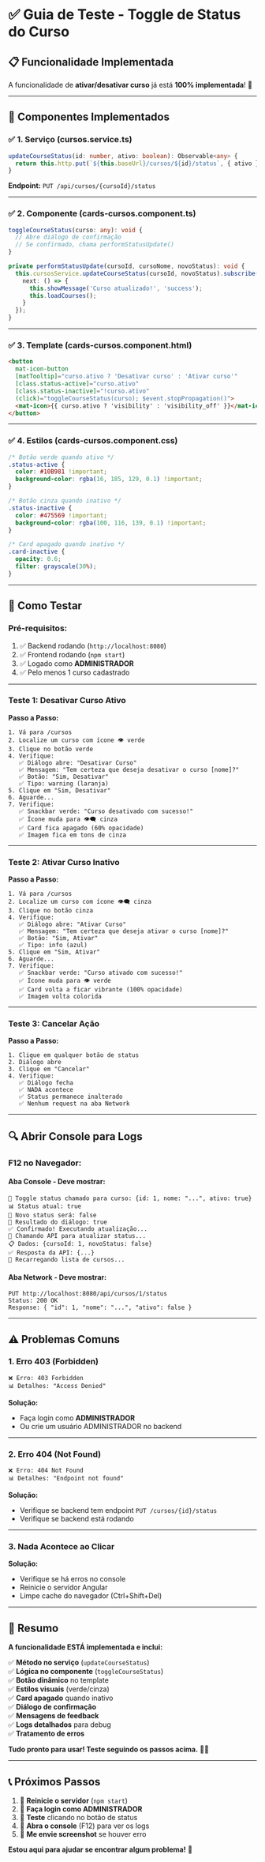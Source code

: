 # ✅ Guia de Teste - Toggle de Status do Curso

## 📋 Funcionalidade Implementada

A funcionalidade de **ativar/desativar curso** já está **100% implementada**! 🎉

---

## 🔧 **Componentes Implementados**

### **✅ 1. Serviço (cursos.service.ts)**
```typescript
updateCourseStatus(id: number, ativo: boolean): Observable<any> {
  return this.http.put(`${this.baseUrl}/cursos/${id}/status`, { ativo });
}
```
**Endpoint:** `PUT /api/cursos/{cursoId}/status`

---

### **✅ 2. Componente (cards-cursos.component.ts)**
```typescript
toggleCourseStatus(curso: any): void {
  // Abre diálogo de confirmação
  // Se confirmado, chama performStatusUpdate()
}

private performStatusUpdate(cursoId, cursoNome, novoStatus): void {
  this.cursosService.updateCourseStatus(cursoId, novoStatus).subscribe({
    next: () => {
      this.showMessage('Curso atualizado!', 'success');
      this.loadCourses();
    }
  });
}
```

---

### **✅ 3. Template (cards-cursos.component.html)**
```html
<button
  mat-icon-button
  [matTooltip]="curso.ativo ? 'Desativar curso' : 'Ativar curso'"
  [class.status-active]="curso.ativo"
  [class.status-inactive]="!curso.ativo"
  (click)="toggleCourseStatus(curso); $event.stopPropagation()">
  <mat-icon>{{ curso.ativo ? 'visibility' : 'visibility_off' }}</mat-icon>
</button>
```

---

### **✅ 4. Estilos (cards-cursos.component.css)**
```css
/* Botão verde quando ativo */
.status-active {
  color: #10B981 !important;
  background-color: rgba(16, 185, 129, 0.1) !important;
}

/* Botão cinza quando inativo */
.status-inactive {
  color: #475569 !important;
  background-color: rgba(100, 116, 139, 0.1) !important;
}

/* Card apagado quando inativo */
.card-inactive {
  opacity: 0.6;
  filter: grayscale(30%);
}
```

---

## 🧪 **Como Testar**

### **Pré-requisitos:**
1. ✅ Backend rodando (`http://localhost:8080`)
2. ✅ Frontend rodando (`npm start`)
3. ✅ Logado como **ADMINISTRADOR**
4. ✅ Pelo menos 1 curso cadastrado

---

### **Teste 1: Desativar Curso Ativo**

**Passo a Passo:**
```
1. Vá para /cursos
2. Localize um curso com ícone 👁️ verde
3. Clique no botão verde
4. Verifique:
   ✅ Diálogo abre: "Desativar Curso"
   ✅ Mensagem: "Tem certeza que deseja desativar o curso [nome]?"
   ✅ Botão: "Sim, Desativar"
   ✅ Tipo: warning (laranja)
5. Clique em "Sim, Desativar"
6. Aguarde...
7. Verifique:
   ✅ Snackbar verde: "Curso desativado com sucesso!"
   ✅ Ícone muda para 👁️‍🗨️ cinza
   ✅ Card fica apagado (60% opacidade)
   ✅ Imagem fica em tons de cinza
```

---

### **Teste 2: Ativar Curso Inativo**

**Passo a Passo:**
```
1. Vá para /cursos
2. Localize um curso com ícone 👁️‍🗨️ cinza
3. Clique no botão cinza
4. Verifique:
   ✅ Diálogo abre: "Ativar Curso"
   ✅ Mensagem: "Tem certeza que deseja ativar o curso [nome]?"
   ✅ Botão: "Sim, Ativar"
   ✅ Tipo: info (azul)
5. Clique em "Sim, Ativar"
6. Aguarde...
7. Verifique:
   ✅ Snackbar verde: "Curso ativado com sucesso!"
   ✅ Ícone muda para 👁️ verde
   ✅ Card volta a ficar vibrante (100% opacidade)
   ✅ Imagem volta colorida
```

---

### **Teste 3: Cancelar Ação**

**Passo a Passo:**
```
1. Clique em qualquer botão de status
2. Diálogo abre
3. Clique em "Cancelar"
4. Verifique:
   ✅ Diálogo fecha
   ✅ NADA acontece
   ✅ Status permanece inalterado
   ✅ Nenhum request na aba Network
```

---

## 🔍 **Abrir Console para Logs**

### **F12 no Navegador:**

#### **Aba Console - Deve mostrar:**
```
🔄 Toggle status chamado para curso: {id: 1, nome: "...", ativo: true}
📊 Status atual: true
🎯 Novo status será: false
💬 Resultado do diálogo: true
✅ Confirmado! Executando atualização...
📡 Chamando API para atualizar status...
📋 Dados: {cursoId: 1, novoStatus: false}
✅ Resposta da API: {...}
🔄 Recarregando lista de cursos...
```

#### **Aba Network - Deve mostrar:**
```
PUT http://localhost:8080/api/cursos/1/status
Status: 200 OK
Response: { "id": 1, "nome": "...", "ativo": false }
```

---

## ⚠️ **Problemas Comuns**

### **1. Erro 403 (Forbidden)**
```
❌ Erro: 403 Forbidden
📊 Detalhes: "Access Denied"
```

**Solução:**
- Faça login como **ADMINISTRADOR**
- Ou crie um usuário ADMINISTRADOR no backend

---

### **2. Erro 404 (Not Found)**
```
❌ Erro: 404 Not Found
📊 Detalhes: "Endpoint not found"
```

**Solução:**
- Verifique se backend tem endpoint `PUT /cursos/{id}/status`
- Verifique se backend está rodando

---

### **3. Nada Acontece ao Clicar**

**Solução:**
- Verifique se há erros no console
- Reinicie o servidor Angular
- Limpe cache do navegador (Ctrl+Shift+Del)

---

## 🎉 **Resumo**

**A funcionalidade ESTÁ implementada e inclui:**

✅ **Método no serviço** (`updateCourseStatus`)  
✅ **Lógica no componente** (`toggleCourseStatus`)  
✅ **Botão dinâmico** no template  
✅ **Estilos visuais** (verde/cinza)  
✅ **Card apagado** quando inativo  
✅ **Diálogo de confirmação**  
✅ **Mensagens de feedback**  
✅ **Logs detalhados** para debug  
✅ **Tratamento de erros**  

**Tudo pronto para usar! Teste seguindo os passos acima.** 🚀✨

---

## 📞 **Próximos Passos**

1. 🔄 **Reinicie o servidor** (`npm start`)
2. 🔐 **Faça login como ADMINISTRADOR**
3. 🧪 **Teste** clicando no botão de status
4. 👀 **Abra o console** (F12) para ver os logs
5. 📸 **Me envie screenshot** se houver erro

**Estou aqui para ajudar se encontrar algum problema!** 💪




